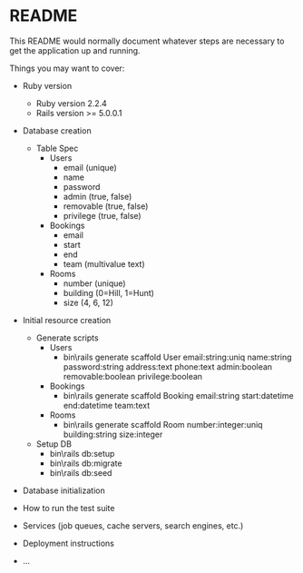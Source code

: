 # README

This README would normally document whatever steps are necessary to get the
application up and running.

Things you may want to cover:

* Ruby version
    * Ruby version 2.2.4
    * Rails version >= 5.0.0.1

* Database creation
    * Table Spec
        * Users
            * email (unique)
            * name
            * password
            * admin (true, false)
            * removable (true, false)
            * privilege (true, false)
        * Bookings
            * email
            * start
            * end
            * team (multivalue text)
        * Rooms
            * number (unique)
            * building (0=Hill, 1=Hunt)
            * size (4, 6, 12)
            
* Initial resource creation
    * Generate scripts
        * Users
            * bin\rails generate scaffold User email:string:uniq name:string password:string address:text phone:text admin:boolean removable:boolean privilege:boolean
        * Bookings
            * bin\rails generate scaffold Booking email:string start:datetime end:datetime team:text
        * Rooms
            * bin\rails generate scaffold Room number:integer:uniq building:string size:integer
    * Setup DB
        * bin\rails db:setup
        * bin\rails db:migrate
        * bin\rails db:seed

* Database initialization

* How to run the test suite

* Services (job queues, cache servers, search engines, etc.)

* Deployment instructions

* ...
